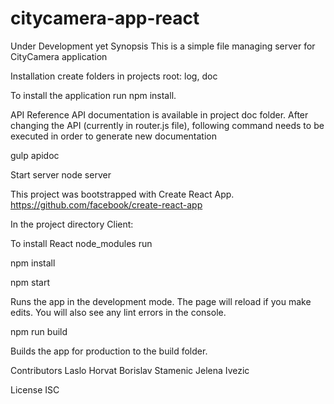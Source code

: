 # citycamera-app-react

Under Development yet
Synopsis
This is a simple file managing server for CityCamera application

Installation
create folders in projects root: log, doc

To install the application run npm install.

API Reference
API documentation is available in project doc folder. After changing the API (currently in router.js file), following command needs to be executed in order to generate new documentation

gulp apidoc

Start server
node server

This project was bootstrapped with Create React App.
https://github.com/facebook/create-react-app

In the project directory Client:

To install React node_modules run

npm install

npm start

Runs the app in the development mode.
The page will reload if you make edits.
You will also see any lint errors in the console.

npm run build

Builds the app for production to the build folder.

Contributors
Laslo Horvat Borislav Stamenic Jelena Ivezic

License
ISC
